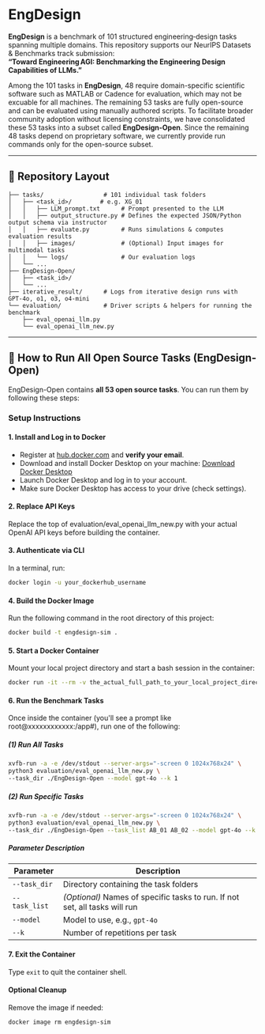 # EngDesign

**EngDesign** is a benchmark of 101 structured engineering‑design tasks spanning multiple domains. This repository supports our NeurIPS Datasets & Benchmarks track submission:  
**“Toward Engineering AGI: Benchmarking the Engineering Design Capabilities of LLMs.”**

Among the 101 tasks in **EngDesign**, 48 require domain-specific scientific software such as MATLAB or Cadence for evaluation, which may not be excuable for all machines. The remaining 53 tasks are fully open-source and can be evaluated using manually authored scripts. To facilitate broader community adoption without licensing constraints, we have consolidated these 53 tasks into a subset called **EngDesign-Open**.
Since the remaining 48 tasks depend on proprietary software, we currently provide run commands only for the open-source subset.

---

## 📂 Repository Layout

```text
├── tasks/                 # 101 individual task folders
│   ├── <task_id>/        # e.g. XG_01
│   │   ├── LLM_prompt.txt      # Prompt presented to the LLM
│   │   ├── output_structure.py # Defines the expected JSON/Python output schema via instructor
│   │   ├── evaluate.py         # Runs simulations & computes evaluation results
│   │   ├── images/             # (Optional) Input images for multimodal tasks
│   │   └── logs/               # Our evaluation logs
│   └── ...
├── EngDesign-Open/
│   ├── <task_id>/
│   └── ...
├── iterative_result/      # Logs from iterative design runs with GPT‑4o, o1, o3, o4‑mini
└── evaluation/            # Driver scripts & helpers for running the benchmark
    ├── eval_openai_llm.py
    └── eval_openai_llm_new.py
````

---
## 🚀 How to Run All Open Source Tasks (EngDesign-Open)

EngDesign-Open contains **all 53 open source tasks**. You can run them by following these steps:

### Setup Instructions

#### 1. Install and Log in to Docker

- Register at [hub.docker.com](https://hub.docker.com/) and **verify your email**.
- Download and install Docker Desktop on your machine: [Download Docker Desktop](https://www.docker.com/products/docker-desktop/)
- Launch Docker Desktop and log in to your account.
- Make sure Docker Desktop has access to your drive (check settings).

#### 2. Replace API Keys

Replace the top of evaluation/eval_openai_llm_new.py with your actual OpenAI API keys before building the container.

#### 3. Authenticate via CLI

In a terminal, run:

   ```bash
   docker login -u your_dockerhub_username
   ```

#### 4. Build the Docker Image

Run the following command in the root directory of this project:

   ```bash
   docker build -t engdesign-sim .
   ```

#### 5. Start a Docker Container

Mount your local project directory and start a bash session in the container:

   ```bash
   docker run -it --rm -v the_actual_full_path_to_your_local_project_directory --entrypoint bash engdesign-sim
   ```

#### 6. Run the Benchmark Tasks

Once inside the container (you'll see a prompt like root@xxxxxxxxxxxx:/app#), run one of the following:

##### (1) Run All Tasks

   ```bash
   xvfb-run -a -e /dev/stdout --server-args="-screen 0 1024x768x24" \
   python3 evaluation/eval_openai_llm_new.py \
   --task_dir ./EngDesign-Open --model gpt-4o --k 1
   ```

##### (2) Run Specific Tasks

   ```bash
   xvfb-run -a -e /dev/stdout --server-args="-screen 0 1024x768x24" \
   python3 evaluation/eval_openai_llm_new.py \
   --task_dir ./EngDesign-Open --task_list AB_01 AB_02 --model gpt-4o --k 1
   ```

##### Parameter Description
| Parameter     | Description                                                                 |
|---------------|-----------------------------------------------------------------------------|
| `--task_dir`  | Directory containing the task folders                                        |
| `--task_list` | *(Optional)* Names of specific tasks to run. If not set, all tasks will run |
| `--model`     | Model to use, e.g., `gpt-4o`                                                 |
| `--k`         | Number of repetitions per task                                               |

#### 7. Exit the Container

Type ```exit``` to quit the container shell.

#### Optional Cleanup

Remove the image if needed:

   ```bash
   docker image rm engdesign-sim
   ```